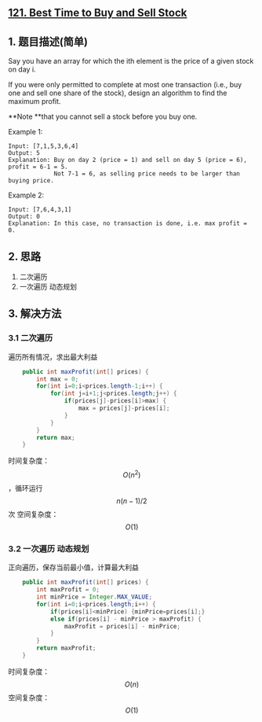 ## [121. Best Time to Buy and Sell Stock](https://leetcode-cn.com/problems/best-time-to-buy-and-sell-stock/)

## 1. 题目描述(简单)

Say you have an array for which the ith element is the price of a given stock on day i.

If you were only permitted to complete at most one transaction (i.e., buy one and sell one share of the stock), design an algorithm to find the maximum profit.

**Note **that you cannot sell a stock before you buy one.

Example 1:
```
Input: [7,1,5,3,6,4]
Output: 5
Explanation: Buy on day 2 (price = 1) and sell on day 5 (price = 6), profit = 6-1 = 5.
             Not 7-1 = 6, as selling price needs to be larger than buying price.
```
Example 2:
```
Input: [7,6,4,3,1]
Output: 0
Explanation: In this case, no transaction is done, i.e. max profit = 0.
```


## 2. 思路

1. 二次遍历
2. 一次遍历 动态规划

## 3. 解决方法

### 3.1 二次遍历
遍历所有情况，求出最大利益

```java
    public int maxProfit(int[] prices) {
        int max = 0;
        for(int i=0;i<prices.length-1;i++) {
        	for(int j=i+1;j<prices.length;j++) {
        		if(prices[j]-prices[i]>max) {
        			max = prices[j]-prices[i];
        		}
        	}
        }
        return max;
    }
```
时间复杂度：$$O(n^2)$$，循环运行$$n(n-1)/2$$次
空间复杂度：$$O(1)$$


### 3.2 一次遍历 动态规划
正向遍历，保存当前最小值，计算最大利益

```java
    public int maxProfit(int[] prices) {
        int maxProfit = 0;
        int minPrice = Integer.MAX_VALUE;
        for(int i=0;i<prices.length;i++) {
        	if(prices[i]<minPrice) {minPrice=prices[i];}
        	else if(prices[i] - minPrice > maxProfit) {
        		maxProfit = prices[i] - minPrice;
        	}
        }
        return maxProfit;
    }
```
时间复杂度：$$O(n)$$
空间复杂度：$$O(1)$$




